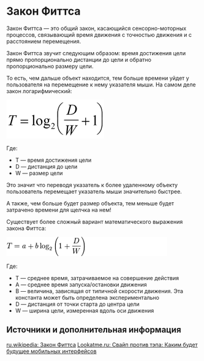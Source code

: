 # Закон Фиттса

Закон Фиттса — это общий закон, касающийся сенсорно-моторных процессов, связывающий время движения с точностью движения и с расстоянием перемещения.

Закон Фиттса звучит следующим образом: время достижения цели прямо пропорционально дистанции до цели и обратно пропорционально размеру цели.

То есть, чем дальше объект находится, тем больше времени уйдет у пользователя на перемещение к нему указателя мыши.
На самом деле закон логарифмический:

![Закон Фиттса](img/01-fitts_law.png)

Где:

- T — время достижения цели
- D — дистанция до цели
- W — размер цели

Это значит что переводя указатель к более удаленному объекту пользователь перемещает указатель мыши значительно быстрее.

А также, чем больше будет размер объекта, тем меньше будет затрачено времени для щелчка на нем!

Существует более сложный вариант математического выражения закона Фиттса:

![Закон Фиттса](img/02-fitts_law_alternate.png)

Где:

- T — среднее время, затрачиваемое на совершение действия
- A — среднее время запуска/остановки движения
- B — величина, зависящая от типичной скорости движения. Эта константа может быть определена экспериментально
- D — дистанция от точки старта до центра цели
- W — ширина цели, измеренная вдоль оси движения

## Источники и дополнительная информация

[ru.wikipedia: Закон Фиттса](https://ru.wikipedia.org/wiki/Закон_Фиттса)
[Lookatme.ru: Свайп против тэпа: Каким будет будущее мобильных интерфейсов](http://www.lookatme.ru/mag/how-to/ask/205331-swipe-or-tap)